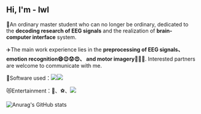 ## Hi, I'm - lwl 

:rocket:An ordinary master student who can no longer be ordinary, dedicated to the **decoding research of EEG signals** and the realization of **brain-computer interface** system.

:airplane:The main work experience lies in the **preprocessing of EEG signals、 emotion recognition:smile::relieved::worried::heart_eyes:、 and motor imagery:open_hands::tongue::feet:**. Interested partners are welcome to communicate with me.

:bicyclist:Software used：![](https://img.shields.io/badge/Python-Deep%20learning-brightgreen)![](https://img.shields.io/badge/Matlab-Preprocessing-yellow)

:heart_eyes_cat:Entertainment：:basketball:、:soccer:、![](https://img.shields.io/badge/game-Roco%20kingdom-yellowgreen)

![Anurag's GitHub stats](https://github-readme-stats.vercel.app/api?username=lwlBCI)

